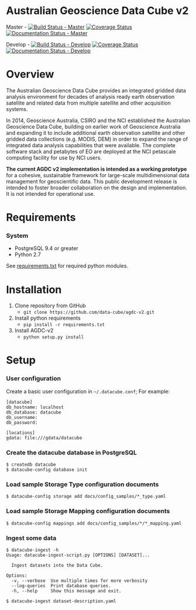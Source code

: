 # Australian Geoscience Data Cube v2

Master -
[![Build Status - Master](https://travis-ci.org/data-cube/agdc-v2.svg?branch=master)](https://travis-ci.org/data-cube/agdc-v2)
[![Coverage Status](https://coveralls.io/repos/data-cube/agdc-v2/badge.svg?branch=master&service=github)](https://coveralls.io/github/data-cube/agdc-v2?branch=master)
[![Documentation Status - Master](https://readthedocs.org/projects/agdc-v2/badge/?version=latest)](https://readthedocs.org/projects/agdc-v2/?badge=latest)

Develop -
[![Build Status - Develop](https://travis-ci.org/data-cube/agdc-v2.svg?branch=develop)](https://travis-ci.org/data-cube/agdc-v2)
[![Coverage Status](https://coveralls.io/repos/data-cube/agdc-v2/badge.svg?branch=develop&service=github)](https://coveralls.io/github/data-cube/agdc-v2?branch=develop)
[![Documentation Status - Develop](https://readthedocs.org/projects/agdc-v2/badge/?version=develop)](https://readthedocs.org/projects/agdc-v2/?badge=develop)

Overview
========

The Australian Geoscience Data Cube provides an integrated gridded data analysis environment for decades of analysis ready earth observation satellite and related data from multiple satellite and other acquisition systems.

In 2014, Geoscience Australia, CSIRO and the NCI established the Australian Geoscience Data Cube, building on earlier work of Geoscience Australia and expanding it to include additional earth observation satellite and other gridded data collections (e.g. MODIS, DEM) in order to expand the range of integrated data analysis capabilities that were available. The complete software stack and petabytes of EO are deployed at the NCI petascale computing facility for use by NCI users.

__The current AGDC v2 implementation is intended as a working prototype__ for a cohesive, sustainable framework for large-scale multidimensional data management for geoscientific data. This public development release is intended to foster broader collaboration on the design and implementation. It is not intended for operational use.

Requirements
============

### System
* PostgreSQL 9.4 or greater
* Python 2.7

See [requirements.txt](requirements.txt) for required python modules.

Installation
============

1. Clone repository from GitHub
    * `git clone https://github.com/data-cube/agdc-v2.git`
2. Install python requirements
    * `pip install -r requirements.txt`
3. Install AGDC-v2
    * `python setup.py install`

Setup
=====

### User configuration

Create a basic user configuration in `~/.datacube.conf`; For example:

    [datacube]
    db_hostname: localhost
    db_database: datacube
    db_username:
    db_password:
    
    [locations]
    gdata: file:///gdata/datacube


### Create the datacube database in PostgreSQL

    $ createdb datacube
    $ datacube-config database init

### Load sample **Storage Type** configuration documents

    $ datacube-config storage add docs/config_samples/*_type.yaml
    
### Load sample **Storage Mapping** configuration documents

    $ datacube-config mappings add docs/config_samples/*/*_mapping.yaml


### Ingest some data

    $ datacube-ingest -h
    Usage: datacube-ingest-script.py [OPTIONS] [DATASET]...
    
      Ingest datasets into the Data Cube.
    
    Options:
      -v, --verbose  Use multiple times for more verbosity
      --log-queries  Print database queries.
      -h, --help     Show this message and exit.
      
    $ datacube-ingest dataset-description.yaml


